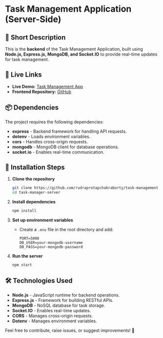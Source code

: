 # Task Management Application (Server-Side)

## 📌 Short Description
This is the **backend** of the Task Management Application, built using **Node.js, Express.js, MongoDB, and Socket.IO** to provide real-time updates for task management.

## 🔗 Live Links
- **Live Demo:** [Task Management App](https://task-management-server-production-c1e0.up.railway.app/)
- **Frontend Repository:** [GitHub](https://github.com/rudraprotapchakraborty/task-management-client)

## 📦 Dependencies
The project requires the following dependencies:

- **express** - Backend framework for handling API requests.
- **dotenv** - Loads environment variables.
- **cors** - Handles cross-origin requests.
- **mongodb** - MongoDB client for database operations.
- **socket.io** - Enables real-time communication.

## 🚀 Installation Steps

1. **Clone the repository**
   ```sh
   git clone https://github.com/rudraprotapchakraborty/task-management-server.git
   cd task-manager-server
   ```

2. **Install dependencies**
   ```sh
   npm install
   ```

3. **Set up environment variables**
   - Create a `.env` file in the root directory and add:
     ```env
     PORT=5000
     DB_USER=your-mongodb-username
     DB_PASS=your-mongodb-password
     ```

4. **Run the server**
   ```sh
   npm start
   ```

## 🛠️ Technologies Used

- **Node.js** - JavaScript runtime for backend operations.
- **Express.js** - Framework for building RESTful APIs.
- **MongoDB** - NoSQL database for task storage.
- **Socket.IO** - Enables real-time updates.
- **CORS** - Manages cross-origin requests.
- **Dotenv** - Manages environment variables.

Feel free to contribute, raise issues, or suggest improvements! 🚀